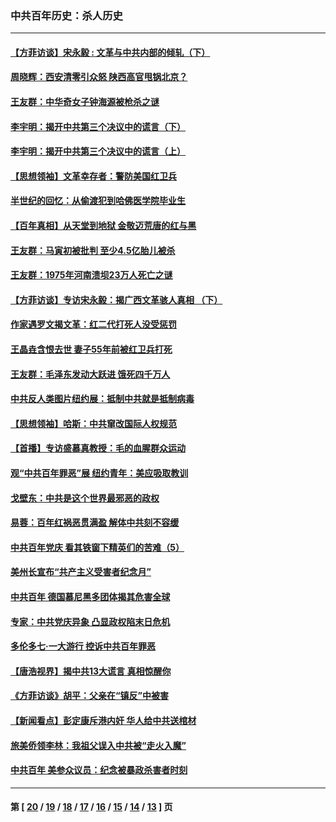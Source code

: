 ### 中共百年历史：杀人历史
---
#### [【方菲访谈】宋永毅 : 文革与中共内部的倾轧（下）](../../pages/nf1176106/n13486836.md?04070430) 
#### [周晓辉：西安清零引众怒 陕西高官甩锅北京？](../../pages/nf1176106/n13484627.md?04070430) 
#### [王友群：中华奇女子钟海源被枪杀之谜](../../pages/nf1176106/n13430555.md?04070430) 
#### [李宇明：揭开中共第三个决议中的谎言（下）](../../pages/nf1176106/n13389389.md?04070430) 
#### [李宇明：揭开中共第三个决议中的谎言（上）](../../pages/nf1176106/n13388697.md?04070430) 
#### [【思想领袖】文革幸存者：警防美国红卫兵](../../pages/nf1176106/n13339289.md?04070430) 
#### [半世纪的回忆：从偷渡犯到哈佛医学院毕业生](../../pages/nf1176106/n13345328.md?04070430) 
#### [【百年真相】从天堂到地狱 金敬迈荒唐的红与黑](../../pages/nf1176106/n13336995.md?04070430) 
#### [王友群：马寅初被批判 至少4.5亿胎儿被杀](../../pages/nf1176106/n13260313.md?04070430) 
#### [王友群：1975年河南溃坝23万人死亡之谜](../../pages/nf1176106/n13231576.md?04070430) 
#### [【方菲访谈】专访宋永毅：揭广西文革骇人真相 （下）](../../pages/nf1176106/n13209074.md?04070430) 
#### [作家遇罗文揭文革：红二代打死人没受惩罚](../../pages/nf1176106/n13205254.md?04070430) 
#### [王晶垚含恨去世 妻子55年前被红卫兵打死](../../pages/nf1176106/n13203590.md?04070430) 
#### [王友群：毛泽东发动大跃进 饿死四千万人](../../pages/nf1176106/n13177158.md?04070430) 
#### [中共反人类图片纽约展：抵制中共就是抵制病毒](../../pages/nf1176106/n13115371.md?04070430) 
#### [【思想领袖】哈斯：中共窜改国际人权规范](../../pages/nf1176106/n13053647.md?04070430) 
#### [【首播】专访盛慕真教授：毛的血腥群众运动](../../pages/nf1176106/n13091782.md?04070430) 
#### [观“中共百年罪恶”展 纽约青年：美应吸取教训](../../pages/nf1176106/n13085246.md?04070430) 
#### [戈壁东：中共是这个世界最邪恶的政权](../../pages/nf1176106/n13085641.md?04070430) 
#### [易蓉：百年红祸恶贯满盈 解体中共刻不容缓](../../pages/nf1176106/n13084455.md?04070430) 
#### [中共百年党庆 看其铁窗下精英们的苦难（5）](../../pages/nf1176106/n13076766.md?04070430) 
#### [美州长宣布“共产主义受害者纪念月”](../../pages/nf1176106/n13074024.md?04070430) 
#### [中共百年 德国慕尼黑多团体揭其危害全球](../../pages/nf1176106/n13068873.md?04070430) 
#### [专家：中共党庆异象 凸显政权陷末日危机](../../pages/nf1176106/n13067084.md?04070430) 
#### [多伦多七·一大游行 控诉中共百年罪恶](../../pages/nf1176106/n13062043.md?04070430) 
#### [【唐浩视界】揭中共13大谎言 真相惊醒你](../../pages/nf1176106/n13065208.md?04070430) 
#### [《方菲访谈》胡平：父亲在“镇反”中被害](../../pages/nf1176106/n13064114.md?04070430) 
#### [【新闻看点】彭定康斥港内奸 华人给中共送棺材](../../pages/nf1176106/n13064230.md?04070430) 
#### [旅美侨领李林：我祖父误入中共被“走火入魔”](../../pages/nf1176106/n13062777.md?04070430) 
#### [中共百年 美参众议员：纪念被暴政杀害者时刻](../../pages/nf1176106/n13063735.md?04070430) 

---
#### 第 [ [20](./20.md?04070430) / [19](./19.md?04070430) / [18](./18.md?04070430) / [17](./17.md?04070430) / [16](./16.md?04070430) / [15](./15.md?04070430) / [14](./14.md?04070430) / [13](./13.md?04070430) ] 页
